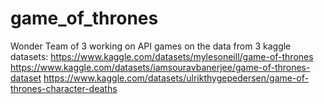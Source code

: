 # game_of_thrones

Wonder Team of 3 working on API games on the data from 3 kaggle datasets:
https://www.kaggle.com/datasets/mylesoneill/game-of-thrones
https://www.kaggle.com/datasets/iamsouravbanerjee/game-of-thrones-dataset
https://www.kaggle.com/datasets/ulrikthygepedersen/game-of-thrones-character-deaths
